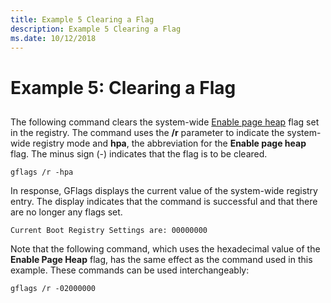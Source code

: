 ```yaml
---
title: Example 5 Clearing a Flag
description: Example 5 Clearing a Flag
ms.date: 10/12/2018
---
```


# Example 5: Clearing a Flag


## <span id="ddk_example_5___clearing_a_flag_dtools"></span><span id="DDK_EXAMPLE_5___CLEARING_A_FLAG_DTOOLS"></span>


The following command clears the system-wide [Enable page heap](enable-page-heap.md) flag set in the registry. The command uses the **/r** parameter to indicate the system-wide registry mode and **hpa**, the abbreviation for the **Enable page heap** flag. The minus sign (-) indicates that the flag is to be cleared.

```console
gflags /r -hpa 
```

In response, GFlags displays the current value of the system-wide registry entry. The display indicates that the command is successful and that there are no longer any flags set.

```console
Current Boot Registry Settings are: 00000000 
```

Note that the following command, which uses the hexadecimal value of the **Enable Page Heap** flag, has the same effect as the command used in this example. These commands can be used interchangeably:

```console
gflags /r -02000000 
```

 

 